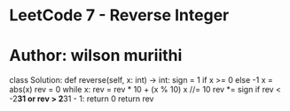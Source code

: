 # LeetCode 7 - Reverse Integer
# Author: wilson muriithi

class Solution:
    def reverse(self, x: int) -> int:
        sign = 1 if x >= 0 else -1
        x = abs(x)
        rev = 0
        while x:
            rev = rev * 10 + (x % 10)
            x //= 10
        rev *= sign
        if rev < -2**31 or rev > 2**31 - 1:
            return 0
        return rev
